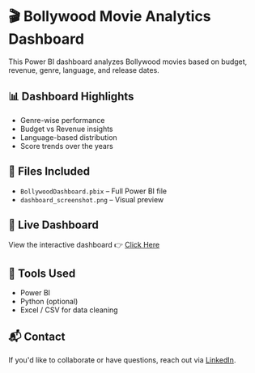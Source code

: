 # 🎬 Bollywood Movie Analytics Dashboard

This Power BI dashboard analyzes Bollywood movies based on budget, revenue, genre, language, and release dates.

## 📊 Dashboard Highlights
- Genre-wise performance
- Budget vs Revenue insights
- Language-based distribution
- Score trends over the years

## 📁 Files Included
- `BollywoodDashboard.pbix` – Full Power BI file
- `dashboard_screenshot.png` – Visual preview

## 📎 Live Dashboard
View the interactive dashboard 👉 [Click Here](https://app.powerbi.com/view?r=YOUR-LINK-HERE)

## 🔧 Tools Used
- Power BI
- Python (optional)
- Excel / CSV for data cleaning

## 📬 Contact
If you'd like to collaborate or have questions, reach out via [LinkedIn](https://linkedin.com/in/yourname).
